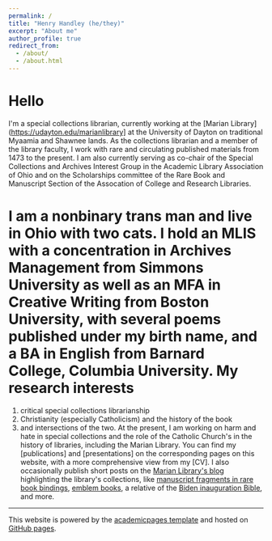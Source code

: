 ```yaml
---
permalink: /
title: "Henry Handley (he/they)"
excerpt: "About me"
author_profile: true
redirect_from: 
  - /about/
  - /about.html
---
```

Hello
======
I'm a special collections librarian, currently working at the [Marian Library](https://udayton.edu/marianlibrary] at the University of Dayton on traditional Myaamia and Shawnee lands. As the collections librarian and a member of the library faculty, I work with rare and circulating published materials from 1473 to the present. I am also currently serving as co-chair of the Special Collections and Archives Interest Group in the Academic Library Association of Ohio and on the Scholarships committee of the Rare Book and Manuscript Section of the Assocation of College and Research Libraries. 

I am a nonbinary trans man and live in Ohio with two cats. I hold an MLIS with a concentration in Archives Management from Simmons University as well as an MFA in Creative Writing from Boston University, with several poems published under my birth name, and a BA in English from Barnard College, Columbia University.
My research interests
======
1. critical special collections librarianship
1. Christianity (especially Catholicism) and the history of the book
1. and intersections of the two.
At the present, I am working on harm and hate in special collections and the role of the Catholic Church's in the history of libraries, including the Marian Library. You can find my [publications] and [presentations] on the corresponding pages on this website, with a more comprehensive view from my [CV]. I also occasionally publish short posts on the [Marian Library's blog](https://udayton.edu/blogs/marianlibrary/) highlighting the library's collections, like [manuscript fragments in rare book bindings](https://udayton.edu/blogs/marianlibrary/2020-07-28-recycling-book-history-manuscript.php), [emblem books](https://udayton.edu/blogs/marianlibrary/2020-09-29-puzzling-pictures.php), a relative of the [Biden inauguration Bible](https://udayton.edu/blogs/marianlibrary/2021-01-25-biden-bible-rings-a-bell.php), and more.

------
This website is powered by the [academicpages template](https://github.com/academicpages/academicpages.github.io) and hosted on [GitHub pages](https://pages.github.com).
